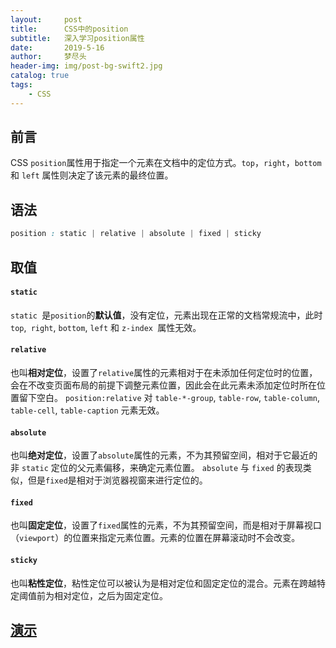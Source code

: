 ```yaml
---
layout:     post
title:      CSS中的position
subtitle:   深入学习position属性
date:       2019-5-16
author:     梦尽头
header-img: img/post-bg-swift2.jpg
catalog: true
tags:
    - CSS
---
```


## 前言
CSS `position`属性用于指定一个元素在文档中的定位方式。`top`，`right`，`bottom` 和 `left` 属性则决定了该元素的最终位置。

## 语法
```css
position : static | relative | absolute | fixed | sticky
```

## 取值

#### `static `
`static `是`position`的**默认值**，没有定位，元素出现在正常的文档常规流中，此时 `top`,` right`, `bottom`, `left` 和 `z-index `属性无效。

#### `relative`
也叫**相对定位**，设置了`relative`属性的元素相对于在未添加任何定位时的位置，会在不改变页面布局的前提下调整元素位置，因此会在此元素未添加定位时所在位置留下空白。
`position:relative` 对 `table-*-group`, `table-row`, `table-column`, `table-cell`, `table-caption` 元素无效。

#### `absolute`
也叫**绝对定位**，设置了`absolute`属性的元素，不为其预留空间，相对于它最近的非 `static` 定位的父元素偏移，来确定元素位置。
 `absolute` 与 `fixed` 的表现类似，但是`fixed`是相对于浏览器视窗来进行定位的。

#### `fixed`
也叫**固定定位**，设置了`fixed`属性的元素，不为其预留空间，而是相对于屏幕视口（`viewport`）的位置来指定元素位置。元素的位置在屏幕滚动时不会改变。

#### `sticky`
也叫**粘性定位**，粘性定位可以被认为是相对定位和固定定位的混合。元素在跨越特定阈值前为相对定位，之后为固定定位。

##  [演示](https://developer.mozilla.org/zh-CN/docs/Web/CSS/position)